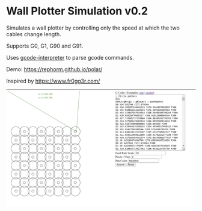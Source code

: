 # Wall Plotter Simulation v0.2

Simulates a wall plotter by controlling only the speed at which the two cables change length.

Supports G0, G1, G90 and G91.

Uses [gcode-interpreter](https://github.com/cncjs/gcode-interpreter) to parse gcode commands.

Demo: https://rephorm.github.io/polar/

Inspired by https://www.fr0gg3r.com/

![screenshot](data/circles_v0.2.png)
